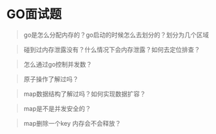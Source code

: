 # GO面试题

 >go是怎么分配内存的？go启动的时候怎么去划分的？划分为几个区域


 > 碰到过内存泄露没有？什么情况下会内存泄露？如何去定位排查？


 > 怎么通过go控制并发数？





 >原子操作了解过吗？



 >map数据结构了解过吗？如何实现数据扩容？



 >map是不是并发安全的？



 >map删除一个key 内存会不会释放？